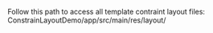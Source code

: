 Follow this path to access all template contraint layout files: ConstrainLayoutDemo/app/src/main/res/layout/

